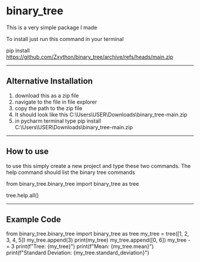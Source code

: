 # binary_tree
This is a very simple package I made

To install just run this command in your terminal

pip install https://github.com/Zxython/binary_tree/archive/refs/heads/main.zip
  
-----------------------------------------------------------------------
Alternative Installation
------------------------
1) download this as a zip file
2) navigate to the file in file explorer
3) copy the path to the zip file
4) It should look like this C:\Users\USER\Downloads\binary_tree-main.zip
5) in pycharm terminal type pip install C:\Users\USER\Downloads\binary_tree-main.zip

-----------------------------------------------------------------------

How to use
----------
to use this simply create a new project and type these two commands.
The help command should list the binary tree commands

from binary_tree.binary_tree import binary_tree as tree

tree.help.all()

--------------------------------------------------------------------------
Example Code
------------
from binary_tree.binary_tree import binary_tree as tree
my_tree = tree([1, 2, 3, 4, 5])
my_tree.append(3)
print(my_tree)
my_tree.append([0, 6])
my_tree -= 3
print(f"Tree: {my_tree}")
print(f"Mean: {my_tree.mean}")
print(f"Standard Deviation: {my_tree.standard_deviation}")
